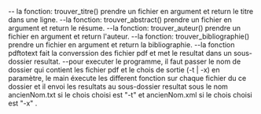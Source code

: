 -- la fonction: trouver_titre() prendre un fichier en argument et return le titre dans une ligne.
--la fonction: trouver_abstract() prendre un fichier en argument et return le résume.
--la fonction: trouver_auteur() prendre un fichier en argument et return l'auteur.
--la fonction: trouver_bibliographie() prendre un fichier en argument et return la bibliographie.
--la fonction pdftotext fait la converssion des fichier pdf et met le resultat dans un sous-dossier resultat.
--pour executer le programme, il faut passer le nom de dossier qui contient les fichier pdf et le chois de sortie (-t | -x) en paramètre, le main éxecute les different fonction sur chaque fichier du ce dossier et il envoi les resultats au sous-dossier resultat sous le nom ancienNom.txt si le chois choisi est "-t" et ancienNom.xml si le chois choisi est "-x" .
